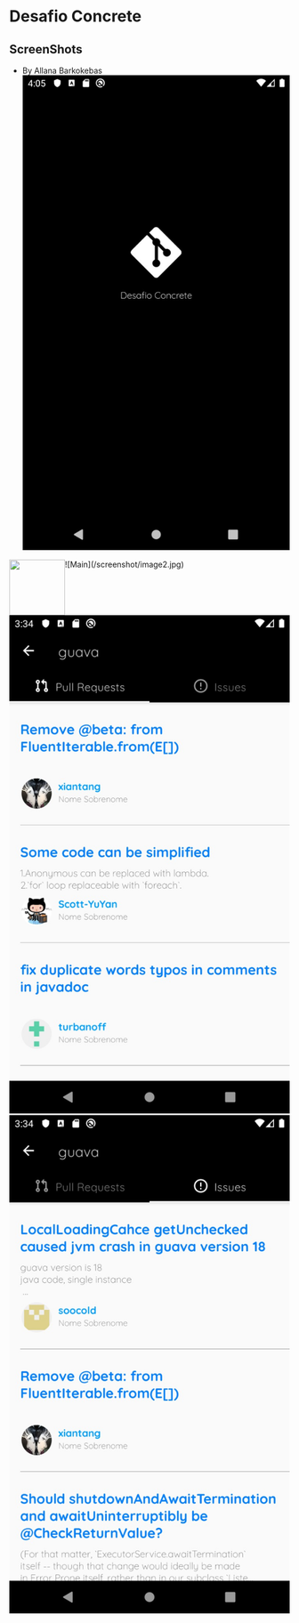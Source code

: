 # Desafio Concrete

## ScreenShots
- By Allana Barkokebas
![Splash](/screenshot/image1.jpg) 
<img align="left" width="100" height="100" src="http://www.fillmurray.com/100/100">
![Main](/screenshot/image2.jpg)

![Pull request](/screenshot/image3.jpg)
![issue](/screenshot/image4.jpg)
